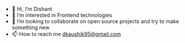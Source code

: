 - 👋 Hi, I’m Dishant
- 👀 I’m interested in Frontend technologies
- 💞️ I’m looking to collaborate on open source projects and try to make something new
- 📫 How to reach me dkaushik95@gmail.com

<!---
dkaushik95/dkaushik95 is a ✨ special ✨ repository because its `README.md` (this file) appears on your GitHub profile.
You can click the Preview link to take a look at your changes.
--->

